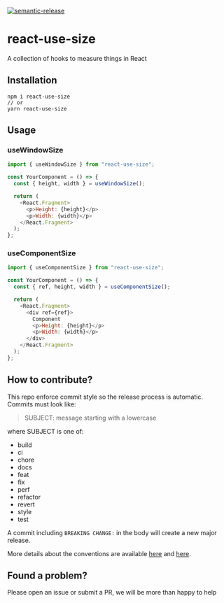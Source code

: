 [![semantic-release](https://img.shields.io/badge/%20%20%F0%9F%93%A6%F0%9F%9A%80-semantic--release-e10079.svg)](https://github.com/semantic-release/semantic-release)

# react-use-size

A collection of hooks to measure things in React

## Installation

```
npm i react-use-size
// or
yarn react-use-size
```

## Usage

### useWindowSize

```js
import { useWindowSize } from "react-use-size";

const YourComponent = () => {
  const { height, width } = useWindowSize();

  return (
    <React.Fragment>
      <p>Height: {height}</p>
      <p>Width: {width}</p>
    </React.Fragment>
  );
};
```

### useComponentSize

```js
import { useComponentSize } from "react-use-size";

const YourComponent = () => {
  const { ref, height, width } = useComponentSize();

  return (
    <React.Fragment>
      <div ref={ref}>
        Component
        <p>Height: {height}</p>
        <p>Width: {width}</p>
      </div>
    </React.Fragment>
  );
};
```

## How to contribute?

This repo enforce commit style so the release process is automatic. Commits must look like:

> SUBJECT: message starting with a lowercase

where SUBJECT is one of:

- build
- ci
- chore
- docs
- feat
- fix
- perf
- refactor
- revert
- style
- test

A commit including `BREAKING CHANGE:` in the body will create a new major release.

More details about the conventions are available [here](https://www.conventionalcommits.org/en/v1.0.0-beta.4/#summary) and [here](https://github.com/conventional-changelog/commitlint/tree/master/%40commitlint/config-conventional).

## Found a problem?

Please open an issue or submit a PR, we will be more than happy to help